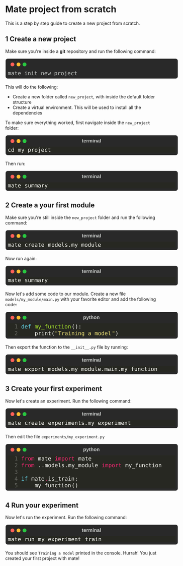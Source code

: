 # Mate project from scratch

This is a step by step guide to create a new project from scratch.

## 1 Create a new project
Make sure you're inside a **git** repository and run the following command:

<p align="center" style="">
    <img src="./imgs/None_4895d540a4c2b1dd4c7970e8ce84c86e.svg" style="max-width:550px" alt="Your Image">
</p>

This will do the following:

- Create a new folder called `new_project`, with inside the default folder structure
- Create a virtual environment. This will be used to install all the dependencies

To make sure everything worked, first navigate inside the `new_project` folder:

<p align="center" style="">
    <img src="./imgs/bash_789d7abf2adb950f000c2d624e865c20.svg" style="max-width:550px" alt="Your Image">
</p>

Then run:

<p align="center" style="">
    <img src="./imgs/bash_cacf09445830e5e547952f44e09ae2a6.svg" style="max-width:550px" alt="Your Image">
</p>

## 2 Create a your first module

Make sure you're still inside the `new_project` folder and run the following command:

<p align="center" style="">
    <img src="./imgs/bash_fc48862cdefaf78f565ff34a1859c353.svg" style="max-width:550px" alt="Your Image">
</p>

Now run again:

<p align="center" style="">
    <img src="./imgs/bash_cacf09445830e5e547952f44e09ae2a6.svg" style="max-width:550px" alt="Your Image">
</p>

Now let's add some code to our module. Create a new file `models/my_module/main.py` with your favorite editor and add the following code:

<p align="center" style="">
    <img src="./imgs/python_9d2be9ba1da6403958c70858e78960c4.svg" style="max-width:550px" alt="Your Image">
</p>

Then export the function to the `__init__.py` file by running:

<p align="center" style="">
    <img src="./imgs/bash_cf0c2b10dbe522a56c0d4552cccf0b79.svg" style="max-width:550px" alt="Your Image">
</p>

## 3 Create your first experiment

Now let's create an experiment. Run the following command:

<p align="center" style="">
    <img src="./imgs/bash_936a8f6a68d25d2dcd8df89eda2c8989.svg" style="max-width:550px" alt="Your Image">
</p>

Then edit the file `experiments/my_experiment.py`

<p align="center" style="">
    <img src="./imgs/python_7a778df3b29f27c0ebf0a8f1cfab848b.svg" style="max-width:550px" alt="Your Image">
</p>

## 4 Run your experiment

Now let's run the experiment. Run the following command:

<p align="center" style="">
    <img src="./imgs/bash_07f188752de1b294a37b206bc95d59be.svg" style="max-width:550px" alt="Your Image">
</p>

You should see `Training a model` printed in the console.
Hurrah! You just created your first project with mate!